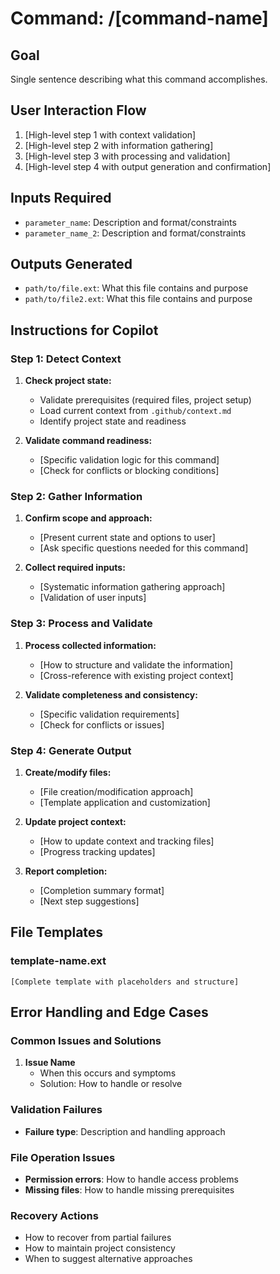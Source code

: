 # Command: /[command-name]

## Goal
Single sentence describing what this command accomplishes.

## User Interaction Flow
1. [High-level step 1 with context validation]
2. [High-level step 2 with information gathering]
3. [High-level step 3 with processing and validation]
4. [High-level step 4 with output generation and confirmation]

## Inputs Required
- `parameter_name`: Description and format/constraints
- `parameter_name_2`: Description and format/constraints

## Outputs Generated
- `path/to/file.ext`: What this file contains and purpose
- `path/to/file2.ext`: What this file contains and purpose

## Instructions for Copilot

### Step 1: Detect Context

1. **Check project state:**
   - Validate prerequisites (required files, project setup)
   - Load current context from `.github/context.md`
   - Identify project state and readiness

2. **Validate command readiness:**
   - [Specific validation logic for this command]
   - [Check for conflicts or blocking conditions]

### Step 2: Gather Information

1. **Confirm scope and approach:**
   - [Present current state and options to user]
   - [Ask specific questions needed for this command]

2. **Collect required inputs:**
   - [Systematic information gathering approach]
   - [Validation of user inputs]

### Step 3: Process and Validate

1. **Process collected information:**
   - [How to structure and validate the information]
   - [Cross-reference with existing project context]

2. **Validate completeness and consistency:**
   - [Specific validation requirements]
   - [Check for conflicts or issues]

### Step 4: Generate Output

1. **Create/modify files:**
   - [File creation/modification approach]
   - [Template application and customization]

2. **Update project context:**
   - [How to update context and tracking files]
   - [Progress tracking updates]

3. **Report completion:**
   - [Completion summary format]
   - [Next step suggestions]

## File Templates

### template-name.ext
```[language]
[Complete template with placeholders and structure]
```

## Error Handling and Edge Cases

### Common Issues and Solutions

1. **Issue Name**
   - When this occurs and symptoms
   - Solution: How to handle or resolve

### Validation Failures

- **Failure type**: Description and handling approach

### File Operation Issues

- **Permission errors**: How to handle access problems
- **Missing files**: How to handle missing prerequisites

### Recovery Actions

- How to recover from partial failures
- How to maintain project consistency
- When to suggest alternative approaches